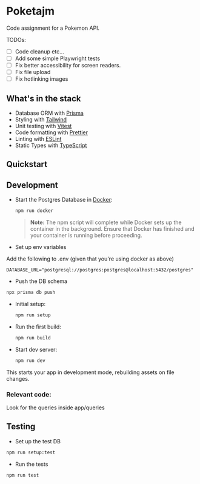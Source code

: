 # Poketajm

Code assignment for a Pokemon API.

TODOs:

- [ ] Code cleanup etc... 
- [ ] Add some simple Playwright tests
- [ ] Fix better accessibility for screen readers.
- [ ] Fix file upload
- [ ] Fix hotlinking images

## What's in the stack

- Database ORM with [Prisma](https://prisma.io)
- Styling with [Tailwind](https://tailwindcss.com/)
- Unit testing with [Vitest](https://vitest.dev)
- Code formatting with [Prettier](https://prettier.io)
- Linting with [ESLint](https://eslint.org)
- Static Types with [TypeScript](https://typescriptlang.org)

## Quickstart

## Development

- Start the Postgres Database in [Docker](https://www.docker.com/get-started):

  ```sh
  npm run docker
  ```

  > **Note:** The npm script will complete while Docker sets up the container in the background. Ensure that Docker has finished and your container is running before proceeding.

- Set up env variables

Add the following to .env (given that you're using docker as above)

```
DATABASE_URL="postgresql://postgres:postgres@localhost:5432/postgres"
```

- Push the DB schema

```sh
npx prisma db push
```

- Initial setup:

  ```sh
  npm run setup
  ```

- Run the first build:

  ```sh
  npm run build
  ```

- Start dev server:

  ```sh
  npm run dev
  ```

This starts your app in development mode, rebuilding assets on file changes.

### Relevant code:

Look for the queries inside app/queries

## Testing

- Set up the test DB

```sh
npm run setup:test
```

- Run the tests

```sh
npm run test
```